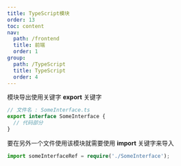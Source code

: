 ```yaml
---
title: TypeScript模块
order: 13
toc: content
nav:
  path: /frontend
  title: 前端
  order: 1
group:
  path: /TypeScript
  title: TypeScript
  order: 4
---
```


模块导出使用关键字 **export** 关键字

```ts
// 文件名 : SomeInterface.ts
export interface SomeInterface {
  // 代码部分
}
```

要在另外一个文件使用该模块就需要使用 **import** 关键字来导入

```ts
import someInterfaceRef = require('./SomeInterface');
```
